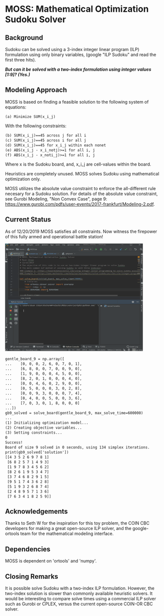 # MOSS: Mathematical Optimization Sudoku Solver

## Background
Sudoku can be solved using a 3-index integer linear program (ILP) formulation using only binary variables,
(google "ILP Sudoku" and read the first three hits). 

***But can it be solved with a two-index formulation using
integer values [1:9]? (Yes.)***


## Modeling Approach
MOSS is based on finding a feasible solution to the following system of equations:
```
(a) Minimize SUM(x_i_j)
```

With the following constraints:
```
(b) SUM(x_i_j)==45 across j for all i
(c) SUM(x_i_j)==45 across i for all j
(d) SUM(x_i_j)==45 for x_i_j within each nonet
(e) ABS(x_i_j - x_i_notj)>=1 for all i, j
(f) ABS(x_i_j - x_noti_j)>=1 for all i, j
```
Where x is the Sudoku board, and, x_i_j are cell-values within the board.

Heuristics are completely unused. MOSS solves Sudoku using mathematical optimization only.

MOSS utilizes the absolute value constraint to enforce the all-different rule necesary for a Sudoku solution.
For details of the absolute value constraint, see Gurobi Modeling, "Non Convex Case", page 9:
<https://www.gurobi.com/pdfs/user-events/2017-frankfurt/Modeling-2.pdf>.

## Current Status
As of 12/20/2019 MOSS satisfies all constraints.
Now witness the firepower of this fully armed and operational battle station!

<img src="/other/demo.gif" width="450" height="350">

``` {python}
gentle_board_9 = np.array([
...    [0, 0, 0, 2, 6, 0, 7, 0, 1],
...    [6, 8, 0, 0, 7, 0, 0, 9, 0],
...    [1, 9, 0, 0, 0, 4, 5, 0, 0],
...    [8, 2, 0, 1, 0, 0, 0, 4, 0],
...    [0, 0, 4, 6, 0, 2, 9, 0, 0],
...    [0, 5, 0, 0, 0, 3, 0, 2, 8],
...    [0, 0, 9, 3, 0, 0, 0, 7, 4],
...    [0, 4, 0, 0, 5, 0, 0, 3, 6],
...    [7, 0, 3, 0, 1, 8, 0, 0, 0]
...])
gb9_solved = solve_board(gentle_board_9, max_solve_time=600000)
...
(1) Initializing optimization model...
(2) Creating objective variables...
(3) Setting constraints...
0
Success!
Board of size 9 solved in 0 seconds, using 134 simplex iterations.
print(gb9_solved['solution'])
[[4 3 5 2 6 9 7 8 1]
 [6 8 2 5 7 1 4 9 3]
 [1 9 7 8 3 4 5 6 2]
 [8 2 6 1 9 5 3 4 7]
 [3 7 4 6 8 2 9 1 5]
 [9 5 1 7 4 3 6 2 8]
 [5 1 9 3 2 6 8 7 4]
 [2 4 8 9 5 7 1 3 6]
 [7 6 3 4 1 8 2 5 9]]
```

## Acknowledgements
Thanks to Seth W for the inspiration for this toy problem, the COIN CBC developers for making a great open-source
ILP solver, and the google-ortools team for the mathematical modeling interface.

## Dependencies
MOSS is dependent on 'ortools' and 'numpy'.

## Closing Remarks
It is possible solve Sudoku with a two-index ILP formulation. However, the two-index solution
is slower than commonly available heuristic solvers. It would be interesting to compare solve
times using a commercial ILP solver such as Gurobi or CPLEX, versus the current open-source 
COIN-OR CBC solver.